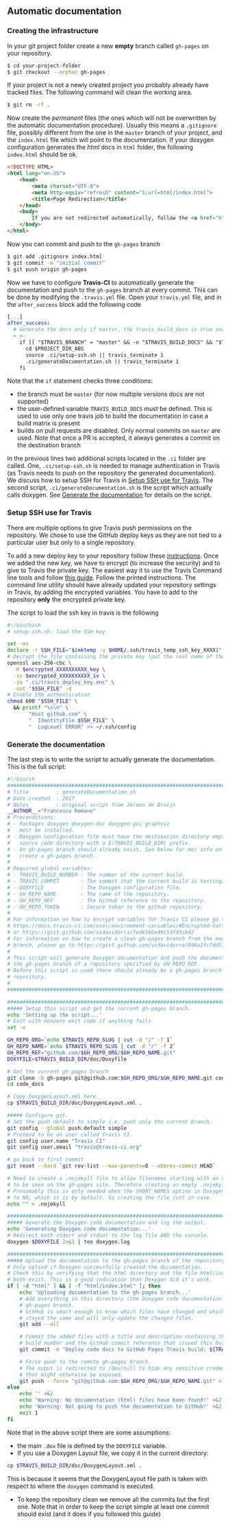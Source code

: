 ## Automatic documentation

### Creating the infrastructure

In your git project folder create a new **empty** branch called `gh-pages` on your repository.

```sh
$ cd your-project-folder
$ git checkout --orphan gh-pages
```

If your project is not a newly created project you probably already have tracked files.
The following command will clean the working area.

```sh
$ git rm -rf .
```

Now create the *permanent* files (the ones which will not be overwritten by the automatic documentation procedure). Usually this means a `.gitignore` file, possibly different from the one in the `master` branch of your project, and the `index.html` file which will point to the documentation.
If your doxygen configuration generates the *html* docs in `html` folder, the following `index.html` should be ok.

```html
<!DOCTYPE HTML>
<html lang="en-US">
    <head>
        <meta charset="UTF-8">
        <meta http-equiv="refresh" content="1;url=html/index.html">
        <title>Page Redirection</title>
    </head>
    <body>
        If you are not redirected automatically, follow the <a href="html/index.html">link to the documentation</a>
    </body>
</html>
```

Now you can commit and push to the `gh-pages` branch

```sh
$ git add .gitignore index.html
$ git commit -m "initial commit"
$ git push origin gh-pages
```

Now we have to configure **Travis-CI** to automatically generate the documentation and push to the `gh-pages` branch at every commit. This can be done by modifying the `.travis.yml` file.
Open your `travis.yml` file, and in the `after_success` block add the following code

```yaml
[...]
after_success:
  # Generate the docs only if master, the travis_build_docs is true and we can use secure variables
  - >-
    if [[ "$TRAVIS_BRANCH" = "master" && -n "$TRAVIS_BUILD_DOCS" && "$TRAVIS_PULL_REQUEST" = "false" ]] ; then
      cd $PROJECT_DIR_ABS
      source .ci/setup-ssh.sh || travis_terminate 1
      .ci/generateDocumentation.sh || travis_terminate 1
    fi
```

Note that the `if` statement checks three conditions:
- the branch must be `master` (for now multiple versions docs are not supported)
- the user-defined variable `TRAVIS_BUILD_DOCS` must be defined. This is used to use only one travis job to build the documentation in case a build matrix is present
- builds on pull requests are disabled. Only normal commits on `master` are used. Note that once a PR is accepted, it always generates a commit on the destination branch

In the previous lines two additional scripts located in the `.ci` folder are called.
One, `.ci/setup-ssh.sh` is needed to manage authentication in Travis (as Travis needs to push on the repository the generated documentation). We discuss how to setup SSH for Travis in [Setup SSH use for Travis](#setup-ssh-use-for-travis).
The second script, `.ci/generateDocumentation.sh` is the script which actually calls doxygen. See [Generate the documentation](#generate-the-documentation) for details on the script.

### Setup SSH use for Travis

There are multiple options to give Travis push permissions on the repository. We chose to use the GitHub deploy keys as they are not tied to a particular user but only to a single repository.

To add a new deploy key to your repository follow these [instructions](https://developer.github.com/guides/managing-deploy-keys/#deploy-keys).
Once we added the new key, we have to encrypt (to increase the security) and to give to Travis the private key.
The easiest way it to use the Travis Command line tools and follow [this guide](https://docs.travis-ci.com/user/encrypting-files).
Follow the printed instructions. The command line utility should have already updated your repository settings in Travis, by adding the encrypted variables. You have to add to the repository **only** the encrypted private key.

The script to load the ssh key in travis is the following

```sh
#!/bin/bash
# setup-ssh.sh: load the SSH key

set -ev
declare -r SSH_FILE="$(mktemp -u $HOME/.ssh/travis_temp_ssh_key_XXXX)"
# Decrypt the file containing the private key (put the real name of the variables)
openssl aes-256-cbc \
  -K $encrypted_XXXXXXXXXX_key \
  -iv $encrypted_XXXXXXXXXX_iv \
  -in ".ci/travis_deploy_key.enc" \
  -out "$SSH_FILE" -d
# Enable SSH authentication
chmod 600 "$SSH_FILE" \
  && printf "%s\n" \
       "Host github.com" \
       "  IdentityFile $SSH_FILE" \
       "  LogLevel ERROR" >> ~/.ssh/config
```

### Generate the documentation

The last step is to write the script to actually generate the documentation.
This is the full script:

```sh
#!/bin/sh
################################################################################
# Title         : generateDocumentation.sh
# Date created  : 2017
# Notes         : original script from Jeroen de Bruijn
__AUTHOR__="Francesco Romano"
# Preconditions:
# - Packages doxygen doxygen-doc doxygen-gui graphviz
#   must be installed.
# - Doxygen configuration file must have the destination directory empty and
#   source code directory with a $(TRAVIS_BUILD_DIR) prefix.
# - An gh-pages branch should already exist. See below for mor info on hoe to
#   create a gh-pages branch.
#
# Required global variables:
# - TRAVIS_BUILD_NUMBER : The number of the current build.
# - TRAVIS_COMMIT       : The commit that the current build is testing.
# - DOXYFILE            : The Doxygen configuration file.
# - GH_REPO_NAME        : The name of the repository.
# - GH_REPO_REF         : The GitHub reference to the repository.
# - GH_REPO_TOKEN       : Secure token to the github repository.
#
# For information on how to encrypt variables for Travis CI please go to
# https://docs.travis-ci.com/user/environment-variables/#Encrypted-Variables
# or https://gist.github.com/vidavidorra/7ed6166a46c537d3cbd2
# For information on how to create a clean gh-pages branch from the master
# branch, please go to https://gist.github.com/vidavidorra/846a2fc7dd51f4fe56a0
#
# This script will generate Doxygen documentation and push the documentation to
# the gh-pages branch of a repository specified by GH_REPO_REF.
# Before this script is used there should already be a gh-pages branch in the
# repository.
#
################################################################################

################################################################################
##### Setup this script and get the current gh-pages branch.               #####
echo 'Setting up the script...'
# Exit with nonzero exit code if anything fails
set -e

GH_REPO_ORG=`echo $TRAVIS_REPO_SLUG | cut -d "/" -f 1`
GH_REPO_NAME=`echo $TRAVIS_REPO_SLUG | cut -d "/" -f 2`
GH_REPO_REF="github.com/$GH_REPO_ORG/$GH_REPO_NAME.git"
DOXYFILE=$TRAVIS_BUILD_DIR/doc/Doxyfile

# Get the current gh-pages branch
git clone -b gh-pages git@github.com:$GH_REPO_ORG/$GH_REPO_NAME.git code_docs
cd code_docs

# Copy DoxygenLayout.xml here
cp $TRAVIS_BUILD_DIR/doc/DoxygenLayout.xml .

##### Configure git.
# Set the push default to simple i.e. push only the current branch.
git config --global push.default simple
# Pretend to be an user called Travis CI.
git config user.name "Travis CI"
git config user.email "travis@travis-ci.org"

# go back to first commit
git reset --hard `git rev-list --max-parents=0 --abbrev-commit HEAD`

# Need to create a .nojekyll file to allow filenames starting with an underscore
# to be seen on the gh-pages site. Therefore creating an empty .nojekyll file.
# Presumably this is only needed when the SHORT_NAMES option in Doxygen is set
# to NO, which it is by default. So creating the file just in case.
echo "" > .nojekyll

################################################################################
##### Generate the Doxygen code documentation and log the output.          #####
echo 'Generating Doxygen code documentation...'
# Redirect both stderr and stdout to the log file AND the console.
doxygen $DOXYFILE 2>&1 | tee doxygen.log

################################################################################
##### Upload the documentation to the gh-pages branch of the repository.   #####
# Only upload if Doxygen successfully created the documentation.
# Check this by verifying that the html directory and the file html/index.html
# both exist. This is a good indication that Doxygen did it's work.
if [ -d "html" ] && [ -f "html/index.html" ]; then
    echo 'Uploading documentation to the gh-pages branch...'
    # Add everything in this directory (the Doxygen code documentation) to the
    # gh-pages branch.
    # GitHub is smart enough to know which files have changed and which files have
    # stayed the same and will only update the changed files.
    git add --all

    # Commit the added files with a title and description containing the Travis CI
    # build number and the GitHub commit reference that issued this build.
    git commit -m "Deploy code docs to GitHub Pages Travis build: ${TRAVIS_BUILD_NUMBER}" -m "Commit: ${TRAVIS_COMMIT}"

    # Force push to the remote gh-pages branch.
    # The ouput is redirected to /dev/null to hide any sensitive credential data
    # that might otherwise be exposed.
    git push --force "git@github.com:$GH_REPO_ORG/$GH_REPO_NAME.git" > /dev/null 2>&1
else
    echo '' >&2
    echo 'Warning: No documentation (html) files have been found!' >&2
    echo 'Warning: Not going to push the documentation to GitHub!' >&2
    exit 1
fi

```

Note that in the above script there are some assumptions:
- the main `.dox` file is defined by the `DOXYFILE` variable.
- If you use a Doxygen Layout file, we copy it in the current directory:
```sh
cp $TRAVIS_BUILD_DIR/doc/DoxygenLayout.xml .
```
This is because it seems that the DoxygenLayout file path is taken with respect to where the `doxygen` command is executed.
- To keep the repository clean we remove all the commits but the first one. Note that in order to keep the script simple at least one commit should exist (and it does if you followed this guide)
